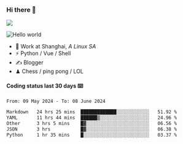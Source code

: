 ### Hi there 👋
![](https://komarev.com/ghpvc/?username=Xuhandsome)


<img src="https://github-readme-stats.vercel.app/api?username=XuHandsome&show_icons=true&theme=merko" alt="Hello world">

<br/>

- 🍻  Work at Shanghai, _A Linux SA_
- ⚡  Python / Vue / Shell
- ✍️  Blogger
- ♟  Chess / ping pong / LOL

#### Coding status last 30 days ⌨️

<!--START_SECTION:waka-->

```txt
From: 09 May 2024 - To: 08 June 2024

Markdown   24 hrs 25 mins  █████████████░░░░░░░░░░░░   51.92 %
YAML       11 hrs 44 mins  ██████▒░░░░░░░░░░░░░░░░░░   24.96 %
Other      3 hrs 5 mins    █▓░░░░░░░░░░░░░░░░░░░░░░░   06.56 %
JSON       3 hrs           █▓░░░░░░░░░░░░░░░░░░░░░░░   06.38 %
Python     1 hr 35 mins    █░░░░░░░░░░░░░░░░░░░░░░░░   03.37 %
```

<!--END_SECTION:waka-->
